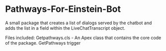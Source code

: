 # Pathways-For-Einstein-Bot
A small package that creates a list of dialogs served by the chatbot and adds the list in a field within the LiveChatTranscript object.

Files included:
Getpathways.cls - An Apex class that contains the core code of the package.
GetPathways trigger

